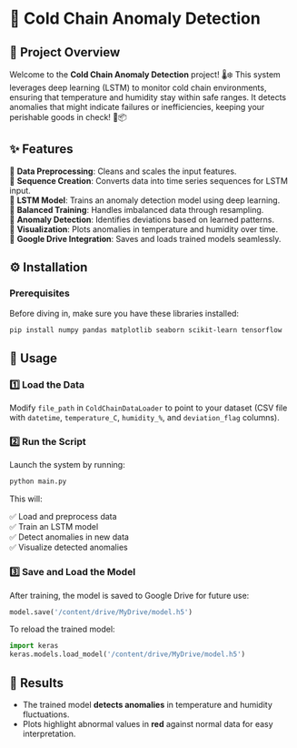 # 🚀 Cold Chain Anomaly Detection

## 📌 Project Overview

Welcome to the **Cold Chain Anomaly Detection** project! 🌡️❄️ This system leverages deep learning (LSTM) to monitor cold chain environments, ensuring that temperature and humidity stay within safe ranges. It detects anomalies that might indicate failures or inefficiencies, keeping your perishable goods in check! 🍎📦

## ✨ Features

🔹 **Data Preprocessing**: Cleans and scales the input features.  
🔹 **Sequence Creation**: Converts data into time series sequences for LSTM input.  
🔹 **LSTM Model**: Trains an anomaly detection model using deep learning.  
🔹 **Balanced Training**: Handles imbalanced data through resampling.  
🔹 **Anomaly Detection**: Identifies deviations based on learned patterns.  
🔹 **Visualization**: Plots anomalies in temperature and humidity over time.  
🔹 **Google Drive Integration**: Saves and loads trained models seamlessly.  

## ⚙️ Installation

### Prerequisites

Before diving in, make sure you have these libraries installed:

```bash
pip install numpy pandas matplotlib seaborn scikit-learn tensorflow
```

## 🚀 Usage

### 1️⃣ Load the Data

Modify `file_path` in `ColdChainDataLoader` to point to your dataset (CSV file with `datetime`, `temperature_C`, `humidity_%`, and `deviation_flag` columns). 

### 2️⃣ Run the Script

Launch the system by running:

```bash
python main.py
```

This will:

✅ Load and preprocess data  
✅ Train an LSTM model  
✅ Detect anomalies in new data  
✅ Visualize detected anomalies  

### 3️⃣ Save and Load the Model

After training, the model is saved to Google Drive for future use:

```python
model.save('/content/drive/MyDrive/model.h5')
```

To reload the trained model:

```python
import keras
keras.models.load_model('/content/drive/MyDrive/model.h5')
```

## 🎯 Results

- The trained model **detects anomalies** in temperature and humidity fluctuations.  
- Plots highlight abnormal values in **red** against normal data for easy interpretation.  

